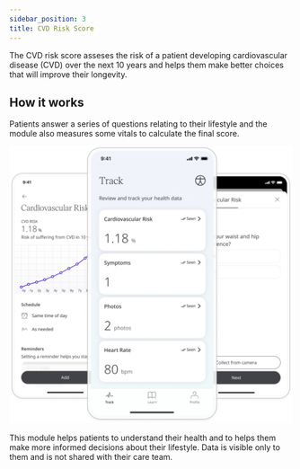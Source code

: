 ```yaml
---
sidebar_position: 3
title: CVD Risk Score
---
```


The CVD risk score asseses the risk of a patient developing cardiovascular disease (CVD) over the next 10 years and helps them make better choices that will improve their longevity. 

## How it works

Patients answer a series of questions relating to their lifestyle and the module also measures some vitals to calculate the final score.

![Accessing the CVD score questionnaire in Huma App](./assets/cvd-score.png)

This module helps patients to understand their health and to helps them make more informed decisions about their lifestyle. Data is visible only to them and is not shared with their care team. 
